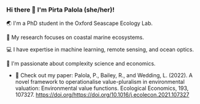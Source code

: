 ### Hi there 👋 I'm Pirta Palola (she/her)!

🌏 I'm a PhD student in the Oxford Seascape Ecology Lab.

🌊 My research focuses on coastal marine ecosystems.

💻 I have expertise in machine learning, remote sensing, and ocean optics.

🌟 I'm passionate about complexity science and economics.
- 🍃 Check out my paper:
     Palola, P., Bailey, R., and Wedding, L. (2022). A novel framework to operationalise value-pluralism in environmental valuation: Environmental value functions. Ecological Economics, 193, 107327.
     https://doi.org/https://doi.org/10.1016/j.ecolecon.2021.107327
